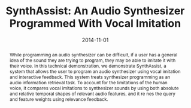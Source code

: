 ---
layout: default-publication
title: "SynthAssist: An Audio Synthesizer Programmed With Vocal Imitation"
collection: publications
permalink: /publications/2014-11-01-cartwright2014synthassistanaudio
abstract: "While programming an audio synthesizer can be difficult, if a user has a general idea of the sound they are trying to program, they may be able to imitate it with their voice. In this technical demonstration, we demonstrate SynthAssist, a system that allows the user to program an audio synthesizer using vocal imitation and interactive feedback. This system treats synthesizer programming as an audio information retrieval task. To account for the limitations of the human voice, it compares vocal imitations to synthesizer sounds by using both absolute and relative temporal shapes of relevant audio features, and it re nes the query and feature weights using relevance feedback."
date: 2014-11-01
venue: 'ACM International Conference on Multimedia'
venue_short: 'ACM MM'
paperurl: '/files/cartwright2014synthassistanaudio.pdf'
video_id: 'RPVTRF5_ZoI'
categories: 
  - Human-Centered Audio Production Tools
citation: 'Cartwright, M., Pardo, B. SynthAssist: An Audio Synthesizer Programmed With Vocal Imitation. In <i>Proceedings of the ACM International Conference on Multimedia (ACM MM)</i>, 2014. <b><i class="fas fa-fw fa-trophy" aria-hidden="true"></i> Best Demo Award</b>'
---